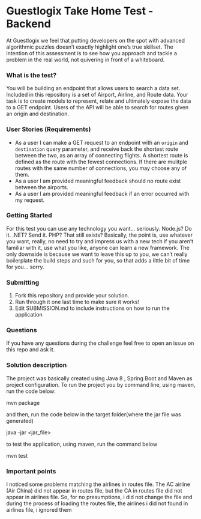 # Guestlogix Take Home Test - Backend

At Guestlogix we feel that putting developers on the spot with advanced algorithmic puzzles doesn’t exactly highlight one’s true skillset. The intention of this assessment is to see how you approach and tackle a problem in the real world, not quivering in front of a whiteboard.

### What is the test?

You will be building an endpoint that allows users to search a data set. Included in this repository is a set of Airport, Airline, and Route data. Your task is to create models to represent, relate and ultimately expose the data to a GET endpoint. Users of the API will be able to search for routes given an origin and destination.

### User Stories (Requirements)

- As a user I can make a GET request to an endpoint with an `origin` and `destination` query parameter, and receive back the shortest route between the two, as an array of connecting flights. A shortest route is defined as the route with the fewest connections. If there are mulitple routes with the same number of connections, you may choose any of them. 
- As a user I am provided meaningful feedback should no route exist between the airports.
- As a user I am provided meaningful feedback if an error occurred with my request.

### Getting Started

For this test you can use any technology you want... seriously. Node.js? Do it. .NET? Send it. PHP? That still exists? Basically, the point is, use whatever you want, really, no need to try and impress us with a new tech if you aren’t familiar with it, use what you like, anyone can learn a new framework. The only downside is because we want to leave this up to you, we can’t really boilerplate the build steps and such for you, so that adds a little bit of time for you... sorry.

### Submitting

1. Fork this repository and provide your solution.
2. Run through it one last time to make sure it works!
3. Edit SUBMISSION.md to include instructions on how to run the application

### Questions

If you have any questions during the challenge feel free to open an issue on this repo and ask it.

### Solution description

The project was basically created using Java 8 , Spring Boot and Maven as project configuration.
To run the project you by command line, using maven, run the code below:

mvn package

and then, run the code below in the target folder(where the jar file was generated)

java -jar <jar_file>

to test the application, using maven, run the command below

mvn test

### Important points

I noticed some problems matching the airlines in routes file. The AC airline (Air China) did not appear in routes file, but the CA in routes file did not appear in airlines file. So, for no presumptions, i did not change the file and during the process of loading the routes file, the airlines i did not found in airlines file, i ignored them
